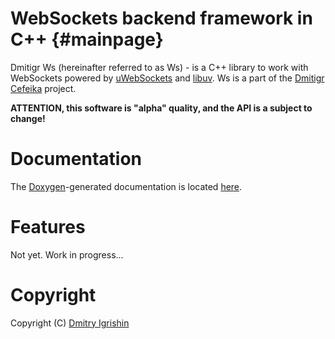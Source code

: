 WebSockets backend framework in C++ {#mainpage}
===============================================

Dmitigr Ws (hereinafter referred to as Ws) - is a C++ library to work with
WebSockets powered by [uWebSockets] and [libuv]. Ws is a part of the
[Dmitigr Cefeika][dmitigr_cefeika] project.

**ATTENTION, this software is "alpha" quality, and the API is a subject to change!**

Documentation
=============

The [Doxygen]-generated documentation is located [here][dmitigr_ws_doc].

Features
========

Not yet. Work in progress...

Copyright
=========

Copyright (C) [Dmitry Igrishin][dmitigr_mail]

[dmitigr_mail]: mailto:dmitigr@gmail.com
[dmitigr_cefeika]: https://github.com/dmitigr/cefeika.git
[dmitigr_ws_doc]: http://dmitigr.ru/en/projects/cefeika/ws/doc/

[Doxygen]: http://doxygen.org/
[libuv]: https://libuv.org/
[uWebSockets]: https://github.com/uNetworking/uWebSockets
